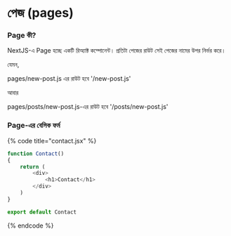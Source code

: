 # পেজ \(pages\)

### Page কী?

NextJS-এ Page হচ্ছে একটি রিঅ্যাক্ট কম্পোনেন্ট। প্রতিটা পেজের রাউট সেই পেজের নামের উপর নির্ভর করে।

যেমন, 

pages/new-post.js এর রাউট হবে '/new-post.js'

আবার 

pages/posts/new-post.js-এর রাউট হবে '/posts/new-post.js'



### Page-এর বেসিক ফর্ম

{% code title="contact.jsx" %}
```javascript
function Contact()
{
    return (
        <div>
            <h1>Contact</h1>
        </div>
    )
}

export default Contact
```
{% endcode %}







